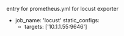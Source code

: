 
entry for prometheus.yml for locust exporter


  - job_name: 'locust'
    static_configs:
      - targets: ['10.1.1.55:9646']


